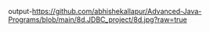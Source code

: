 output-https://github.com/abhishekallapur/Advanced-Java-Programs/blob/main/8d.JDBC_project/8d.jpg?raw=true
